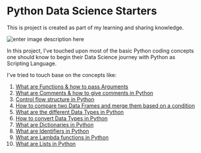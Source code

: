 # Python Data Science Starters

This is project is created as part of my learning and sharing knowledge.

![enter image description here](https://th.bing.com/th/id/OIP.P75taA2mjVX9KR0sx2mREAHaD4?pid=Api&rs=1)

In this project, I've touched upon most of the basic Python coding concepts one should know to begin their Data Science journey with Python as Scripting Language.

I've tried to touch base on the concepts like:

1. [What are Functions & how to pass Arguments](https://github.com/santhoshbvsrk/DataScience-PythonStarters/blob/main/Arguments-Function.ipynb)
2. [What are Comments & how to give comments in Python](https://github.com/santhoshbvsrk/DataScience-PythonStarters/blob/main/Comments%20in%20Python.ipynb)
3. [Control flow structure in Python](https://github.com/santhoshbvsrk/DataScience-PythonStarters/blob/main/Control%20Flow.ipynb)
4. [How to compare two Data Frames and merge them based on a condition](https://github.com/santhoshbvsrk/DataScience-PythonStarters/blob/main/DF_Comparing_Merging_ConditionalBased.ipynb)
5. [What are the different Data Types in Python](https://github.com/santhoshbvsrk/DataScience-PythonStarters/blob/main/Data%20Types.ipynb)
6. [How to convert Data Types in Python](https://github.com/santhoshbvsrk/DataScience-PythonStarters/blob/main/DataTypes%20Conversion.ipynb)
7. [What are Dictionaries in Python](https://github.com/santhoshbvsrk/DataScience-PythonStarters/blob/main/Dictionary.ipynb)
8. [What are Identifiers in Python](https://github.com/santhoshbvsrk/DataScience-PythonStarters/blob/main/Identifiers.ipynb)
9. [What are Lambda functions in Python](https://github.com/santhoshbvsrk/DataScience-PythonStarters/blob/main/Lambda%20or%20Anonymous%20Functions.ipynb)
10. [What are Lists in Python](https://github.com/santhoshbvsrk/DataScience-PythonStarters/blob/main/List.ipynb) 
